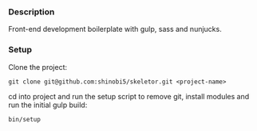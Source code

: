 ### Description
Front-end development boilerplate with gulp, sass and nunjucks.

### Setup

Clone the project:

```
git clone git@github.com:shinobi5/skeletor.git <project-name>
```

cd into project and run the setup script to remove git, install modules and run the initial gulp build:

```
bin/setup
```
